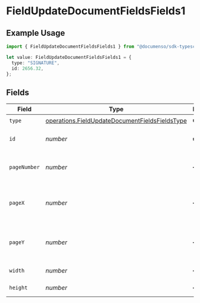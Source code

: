 # FieldUpdateDocumentFieldsFields1

## Example Usage

```typescript
import { FieldUpdateDocumentFieldsFields1 } from "@documenso/sdk-typescript/models/operations";

let value: FieldUpdateDocumentFieldsFields1 = {
  type: "SIGNATURE",
  id: 2656.32,
};
```

## Fields

| Field                                                                                                            | Type                                                                                                             | Required                                                                                                         | Description                                                                                                      |
| ---------------------------------------------------------------------------------------------------------------- | ---------------------------------------------------------------------------------------------------------------- | ---------------------------------------------------------------------------------------------------------------- | ---------------------------------------------------------------------------------------------------------------- |
| `type`                                                                                                           | [operations.FieldUpdateDocumentFieldsFieldsType](../../models/operations/fieldupdatedocumentfieldsfieldstype.md) | :heavy_check_mark:                                                                                               | N/A                                                                                                              |
| `id`                                                                                                             | *number*                                                                                                         | :heavy_check_mark:                                                                                               | The ID of the field to update.                                                                                   |
| `pageNumber`                                                                                                     | *number*                                                                                                         | :heavy_minus_sign:                                                                                               | The page number the field will be on.                                                                            |
| `pageX`                                                                                                          | *number*                                                                                                         | :heavy_minus_sign:                                                                                               | The X coordinate of where the field will be placed.                                                              |
| `pageY`                                                                                                          | *number*                                                                                                         | :heavy_minus_sign:                                                                                               | The Y coordinate of where the field will be placed.                                                              |
| `width`                                                                                                          | *number*                                                                                                         | :heavy_minus_sign:                                                                                               | The width of the field.                                                                                          |
| `height`                                                                                                         | *number*                                                                                                         | :heavy_minus_sign:                                                                                               | The height of the field.                                                                                         |